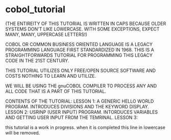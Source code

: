 # cobol_tutorial
(THE ENTIREITY OF THIS TUTORIAL IS WRITTEN IN CAPS BECAUSE OLDER SYSTEMS DON'T LIKE LOWERCASE. WITH SOME EXCEPTIONS, EXPECT MANY, MANY, UPPERCASE LETTERS!)

COBOL OR COMMON BUSINESS ORIENTED LANGUAGE IS A LEGACY PROGRAMMING LANGUAGE FIRST STANDARDIZED IN 1968. THIS IS A STRAIGHTFORWARDS TUTORIAL FOR PROGRAMMING THIS LEGACY CODE IN THE 21ST CENTURY.

THIS TUTORIAL UTILIZES ONLY FREE/OPEN SOURCE SOFTWARE AND COSTS NOTHING TO LEARN AND UTILIZE.

WE WILL BE USING THE gnuCOBOL COMPILER TO PROCESS ANY AND ALL CODE THAT IS A PART OF THIS TUTORIAL.

CONTENTS OF THE TUTORIAL:
  LESSON 1: A GENERIC HELLO WORLD PROGRAM. INTRODUCES DIVISIONS AND THE KEYWORD DISPLAY.
  LESSON 2: USRINP (USER INPUT) PROGRAM. INTORDUCES VARIABLES AND GETTING USER INPUT FROM THE TEMRINAL.
  LESSON 3:

this tutorial is a work in progress. when it is completed this line in lowercase will be removed.
